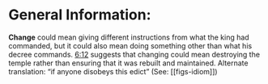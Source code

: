 # General Information:

**Change** could mean giving different instructions from what the king had commanded, but it could also mean doing something other than what his decree commands. [6:12](../06/12.md) suggests that changing could mean destroying the temple rather than ensuring that it was rebuilt and maintained. Alternate translation: “if anyone disobeys this edict” (See: [[figs-idiom]])